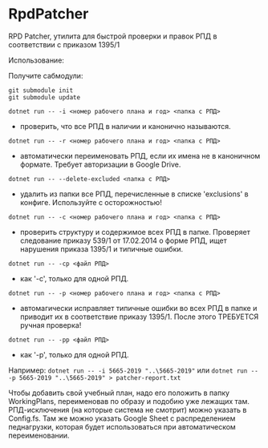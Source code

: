 # RpdPatcher
RPD Patcher, утилита для быстрой проверки и правок РПД в соответствии с приказом 1395/1

Использование:

Получите сабмодули: 
```
git submodule init
git submodule update
```

`dotnet run -- -i <номер рабочего плана и год> <папка с РПД>`
  - проверить, что все РПД в наличии и канонично называются.

`dotnet run -- -r <номер рабочего плана и год> <папка с РПД>`
  - автоматически переименовать РПД, если их имена не в каноничном формате. Требует авторизации в Google Drive.

`dotnet run -- --delete-excluded <папка с РПД>`
  - удалить из папки все РПД, перечисленные в списке 'exclusions' в конфиге. Используйте с осторожностью!

`dotnet run -- -c <номер рабочего плана и год> <папка с РПД>`
  - проверить структуру и содержимое всех РПД в папке. Проверяет следование приказу 539/1 от 17.02.2014 о форме РПД, ищет нарушения приказа 1395/1 и типичные ошибки.
  
`dotnet run -- -cp <файл РПД>`
  - как '-c', только для одной РПД.
  
`dotnet run -- -p <номер рабочего плана и год> <папка с РПД>`
  - автомагически исправляет типичные ошибки во всех РПД в папке и приводит их в соответствие приказу 1395/1. После этого ТРЕБУЕТСЯ ручная проверка!

`dotnet run -- -pp <файл РПД>`
  - как '-p', только для одной РПД.

Например: `dotnet run -- -i 5665-2019 "..\5665-2019"` или `dotnet run -- -p 5665-2019 "..\5665-2019" > patcher-report.txt`

Чтобы добавить свой учебный план, надо его положить в папку WorkingPlans, переименовав по образу и подобию уже лежащих там. РПД-исключения (на которые система не смотрит) можно указать в Config.fs. 
Там же можно указать Google Sheet с распределением педнагрузки, которая будет использоваться при автоматическом переименовании.